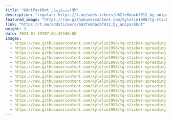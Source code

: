 ```yaml
---
title: "@AniPackBot استیکرساز😍"
description: "regular: https://t.me/addstickers/b62fe8dacbf912_by_anipackbot"
featured_image: "https://raw.githubusercontent.com/kylelin1998/tg-sticker-spreading-worldwide-images/main/img/bb42b642-1044-4d12-aafa-2556f5b204fc.jpg"
link: "https://t.me/addstickers/b62fe8dacbf912_by_anipackbot"
weight: 3
date: 2024-01-15T07:04:37+08:00
images:
  - https://raw.githubusercontent.com/kylelin1998/tg-sticker-spreading-worldwide-images/main/img/bb42b642-1044-4d12-aafa-2556f5b204fc.jpg
  - https://raw.githubusercontent.com/kylelin1998/tg-sticker-spreading-worldwide-images/main/img/fe1f3687-07dd-473c-8793-e2f8a833ca47.jpg
  - https://raw.githubusercontent.com/kylelin1998/tg-sticker-spreading-worldwide-images/main/img/73fae2cd-f893-40fa-8ec9-927733be8b9a.jpg
  - https://raw.githubusercontent.com/kylelin1998/tg-sticker-spreading-worldwide-images/main/img/5cb5e4c5-1da7-432a-9f58-347f82a7e133.jpg
  - https://raw.githubusercontent.com/kylelin1998/tg-sticker-spreading-worldwide-images/main/img/ec4920c9-e23c-4680-8e70-ba05196c5279.jpg
  - https://raw.githubusercontent.com/kylelin1998/tg-sticker-spreading-worldwide-images/main/img/5c35b67d-4a67-4d2c-8579-b20464e71191.jpg
  - https://raw.githubusercontent.com/kylelin1998/tg-sticker-spreading-worldwide-images/main/img/4cad8e2b-16eb-4131-8a7d-04f1be76d2ce.jpg
  - https://raw.githubusercontent.com/kylelin1998/tg-sticker-spreading-worldwide-images/main/img/e9be395a-6001-4f63-834c-693a28ce0cdc.jpg
  - https://raw.githubusercontent.com/kylelin1998/tg-sticker-spreading-worldwide-images/main/img/6328417a-6623-4182-962e-2c999b1d8f79.jpg
  - https://raw.githubusercontent.com/kylelin1998/tg-sticker-spreading-worldwide-images/main/img/cc006b14-58f0-4f54-80eb-6e21528ced62.jpg
  - https://raw.githubusercontent.com/kylelin1998/tg-sticker-spreading-worldwide-images/main/img/855bdae8-1e2d-491f-86ae-372e4156a39c.jpg
  - https://raw.githubusercontent.com/kylelin1998/tg-sticker-spreading-worldwide-images/main/img/80de35aa-3266-4bef-adcb-ff52b7e1d46b.jpg
  - https://raw.githubusercontent.com/kylelin1998/tg-sticker-spreading-worldwide-images/main/img/516fb4fd-dde6-42df-8bb8-431f3cff817e.jpg
  - https://raw.githubusercontent.com/kylelin1998/tg-sticker-spreading-worldwide-images/main/img/3851aec0-4b45-4b7d-8479-54121c7d2ed6.jpg
  - https://raw.githubusercontent.com/kylelin1998/tg-sticker-spreading-worldwide-images/main/img/3d865a99-fd16-4052-9d29-934843991647.jpg
---
```

